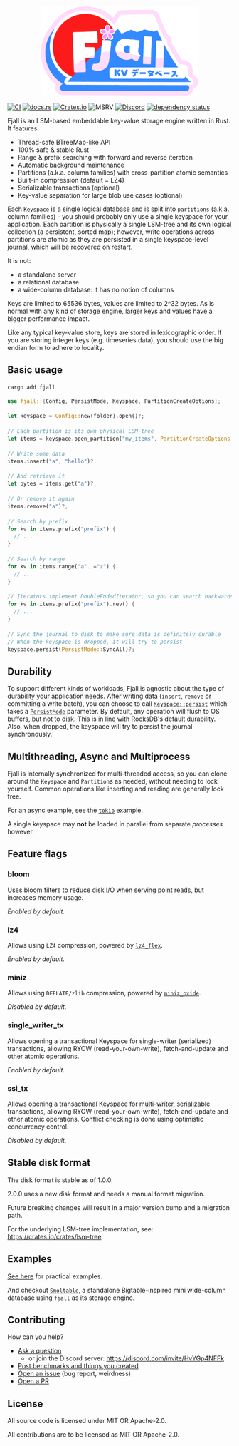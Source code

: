 <p align="center">
  <img src="/kawaii.png" height="200">
</p>

[![CI](https://github.com/fjall-rs/fjall/actions/workflows/test.yml/badge.svg)](https://github.com/fjall-rs/fjall/actions/workflows/test.yml)
[![docs.rs](https://img.shields.io/docsrs/fjall?color=green)](https://docs.rs/fjall)
[![Crates.io](https://img.shields.io/crates/v/fjall?color=blue)](https://crates.io/crates/fjall)
![MSRV](https://img.shields.io/badge/MSRV-1.74.0-blue)
[![Discord](https://img.shields.io/discord/1240426554111164486)](https://discord.com/invite/HvYGp4NFFk)
[![dependency status](https://deps.rs/repo/github/fjall-rs/fjall/status.svg)](https://deps.rs/repo/github/fjall-rs/fjall)

Fjall is an LSM-based embeddable key-value storage engine written in Rust. It features:

- Thread-safe BTreeMap-like API
- 100% safe & stable Rust
- Range & prefix searching with forward and reverse iteration
- Automatic background maintenance
- Partitions (a.k.a. column families) with cross-partition atomic semantics
- Built-in compression (default = LZ4)
- Serializable transactions (optional)
- Key-value separation for large blob use cases (optional)

Each `Keyspace` is a single logical database and is split into `partitions` (a.k.a. column families) - you should probably only use a single keyspace for your application. Each partition is physically a single LSM-tree and its own logical collection (a persistent, sorted map); however, write operations across partitions are atomic as they are persisted in a single keyspace-level journal, which will be recovered on restart.

It is not:

- a standalone server
- a relational database
- a wide-column database: it has no notion of columns

Keys are limited to 65536 bytes, values are limited to 2^32 bytes. As is normal with any kind of storage engine, larger keys and values have a bigger performance impact.

Like any typical key-value store, keys are stored in lexicographic order. If you are storing integer keys (e.g. timeseries data), you should use the big endian form to adhere to locality.

## Basic usage

```bash
cargo add fjall
```

```rust
use fjall::{Config, PersistMode, Keyspace, PartitionCreateOptions};

let keyspace = Config::new(folder).open()?;

// Each partition is its own physical LSM-tree
let items = keyspace.open_partition("my_items", PartitionCreateOptions::default())?;

// Write some data
items.insert("a", "hello")?;

// And retrieve it
let bytes = items.get("a")?;

// Or remove it again
items.remove("a")?;

// Search by prefix
for kv in items.prefix("prefix") {
  // ...
}

// Search by range
for kv in items.range("a"..="z") {
  // ...
}

// Iterators implement DoubleEndedIterator, so you can search backwards, too!
for kv in items.prefix("prefix").rev() {
  // ...
}

// Sync the journal to disk to make sure data is definitely durable
// When the keyspace is dropped, it will try to persist
keyspace.persist(PersistMode::SyncAll)?;
```

## Durability

To support different kinds of workloads, Fjall is agnostic about the type of durability
your application needs. After writing data (`insert`, `remove` or committing a write batch), you can choose to call [`Keyspace::persist`](https://docs.rs/fjall/latest/fjall/struct.Keyspace.html#method.persist) which takes a [`PersistMode`](https://docs.rs/fjall/latest/fjall/enum.PersistMode.html) parameter. By default, any operation will flush to OS buffers, but not to disk. This is in line with RocksDB's default durability. Also, when dropped, the keyspace will try to persist the journal synchronously.

## Multithreading, Async and Multiprocess

Fjall is internally synchronized for multi-threaded access, so you can clone around the `Keyspace` and `Partition`s as needed, without needing to lock yourself. Common operations like inserting and reading are generally lock free.

For an async example, see the [`tokio`](https://github.com/fjall-rs/fjall/tree/main/examples/tokio) example.

A single keyspace may **not** be loaded in parallel from separate *processes* however.

## Feature flags

### bloom

Uses bloom filters to reduce disk I/O when serving point reads, but increases memory usage.

*Enabled by default.*

### lz4

Allows using `LZ4` compression, powered by [`lz4_flex`](https://github.com/PSeitz/lz4_flex).

*Enabled by default.*

### miniz

Allows using `DEFLATE/zlib` compression, powered by [`miniz_oxide`](https://github.com/Frommi/miniz_oxide).

*Disabled by default.*

### single_writer_tx

Allows opening a transactional Keyspace for single-writer (serialized) transactions, allowing RYOW (read-your-own-write), fetch-and-update and other atomic operations.

*Enabled by default.*

### ssi_tx

Allows opening a transactional Keyspace for multi-writer, serializable transactions, allowing RYOW (read-your-own-write), fetch-and-update and other atomic operations.
Conflict checking is done using optimistic concurrency control.

*Disabled by default.*

## Stable disk format

The disk format is stable as of 1.0.0.

2.0.0 uses a new disk format and needs a manual format migration.

Future breaking changes will result in a major version bump and a migration path.

For the underlying LSM-tree implementation, see: <https://crates.io/crates/lsm-tree>.

## Examples

[See here](https://github.com/fjall-rs/fjall/tree/main/examples) for practical examples.

And checkout [`Smoltable`](https://github.com/marvin-j97/smoltable), a standalone Bigtable-inspired mini wide-column database using `fjall` as its storage engine.

## Contributing

How can you help?

- [Ask a question](https://github.com/fjall-rs/fjall/discussions/new?category=q-a)
  - or join the Discord server: https://discord.com/invite/HvYGp4NFFk
- [Post benchmarks and things you created](https://github.com/fjall-rs/fjall/discussions/new?category=show-and-tell)
- [Open an issue](https://github.com/fjall-rs/fjall/issues/new) (bug report, weirdness)
- [Open a PR](https://github.com/fjall-rs/fjall/compare)

## License

All source code is licensed under MIT OR Apache-2.0.

All contributions are to be licensed as MIT OR Apache-2.0.
